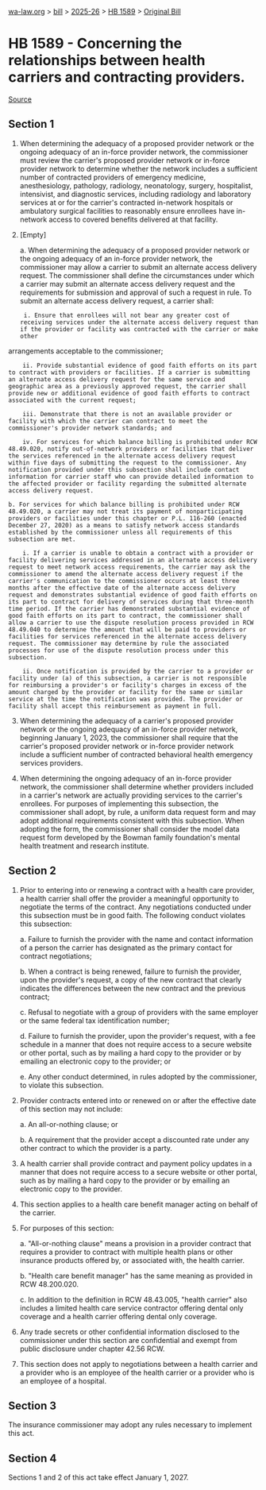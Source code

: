 [wa-law.org](/) > [bill](/bill/) > [2025-26](/bill/2025-26/) > [HB 1589](/bill/2025-26/hb/1589/) > [Original Bill](/bill/2025-26/hb/1589/1/)

# HB 1589 - Concerning the relationships between health carriers and contracting providers.

[Source](http://lawfilesext.leg.wa.gov/biennium/2025-26/Pdf/Bills/House%20Bills/1589.pdf)

## Section 1
1. When determining the adequacy of a proposed provider network or the ongoing adequacy of an in-force provider network, the commissioner must review the carrier's proposed provider network or in-force provider network to determine whether the network includes a sufficient number of contracted providers of emergency medicine, anesthesiology, pathology, radiology, neonatology, surgery, hospitalist, intensivist, and diagnostic services, including radiology and laboratory services at or for the carrier's contracted in-network hospitals or ambulatory surgical facilities to reasonably ensure enrollees have in-network access to covered benefits delivered at that facility.

2. [Empty]

    a. When determining the adequacy of a proposed provider network or the ongoing adequacy of an in-force provider network, the commissioner may allow a carrier to submit an alternate access delivery request. The commissioner shall define the circumstances under which a carrier may submit an alternate access delivery request and the requirements for submission and approval of such a request in rule. To submit an alternate access delivery request, a carrier shall:

        i. Ensure that enrollees will not bear any greater cost of receiving services under the alternate access delivery request than if the provider or facility was contracted with the carrier or make other
arrangements acceptable to the commissioner;

        ii. Provide substantial evidence of good faith efforts on its part to contract with providers or facilities. If a carrier is submitting an alternate access delivery request for the same service and geographic area as a previously approved request, the carrier shall provide new or additional evidence of good faith efforts to contract associated with the current request;

        iii. Demonstrate that there is not an available provider or facility with which the carrier can contract to meet the commissioner's provider network standards; and

        iv. For services for which balance billing is prohibited under RCW 48.49.020, notify out-of-network providers or facilities that deliver the services referenced in the alternate access delivery request within five days of submitting the request to the commissioner. Any notification provided under this subsection shall include contact information for carrier staff who can provide detailed information to the affected provider or facility regarding the submitted alternate access delivery request.

    b. For services for which balance billing is prohibited under RCW 48.49.020, a carrier may not treat its payment of nonparticipating providers or facilities under this chapter or P.L. 116-260 (enacted December 27, 2020) as a means to satisfy network access standards established by the commissioner unless all requirements of this subsection are met.

        i. If a carrier is unable to obtain a contract with a provider or facility delivering services addressed in an alternate access delivery request to meet network access requirements, the carrier may ask the commissioner to amend the alternate access delivery request if the carrier's communication to the commissioner occurs at least three months after the effective date of the alternate access delivery request and demonstrates substantial evidence of good faith efforts on its part to contract for delivery of services during that three-month time period. If the carrier has demonstrated substantial evidence of good faith efforts on its part to contract, the commissioner shall allow a carrier to use the dispute resolution process provided in RCW 48.49.040 to determine the amount that will be paid to providers or facilities for services referenced in the alternate access delivery request. The commissioner may determine by rule the associated processes for use of the dispute resolution process under this subsection.

        ii. Once notification is provided by the carrier to a provider or facility under (a) of this subsection, a carrier is not responsible for reimbursing a provider's or facility's charges in excess of the amount charged by the provider or facility for the same or similar service at the time the notification was provided. The provider or facility shall accept this reimbursement as payment in full.

3. When determining the adequacy of a carrier's proposed provider network or the ongoing adequacy of an in-force provider network, beginning January 1, 2023, the commissioner shall require that the carrier's proposed provider network or in-force provider network include a sufficient number of contracted behavioral health emergency services providers.

4. When determining the ongoing adequacy of an in-force provider network, the commissioner shall determine whether providers included in a carrier's network are actually providing services to the carrier's enrollees. For purposes of implementing this subsection, the commissioner shall adopt, by rule, a uniform data request form and may adopt additional requirements consistent with this subsection. When adopting the form, the commissioner shall consider the model data request form developed by the Bowman family foundation's mental health treatment and research institute.

## Section 2
1. Prior to entering into or renewing a contract with a health care provider, a health carrier shall offer the provider a meaningful opportunity to negotiate the terms of the contract. Any negotiations conducted under this subsection must be in good faith. The following conduct violates this subsection:

    a. Failure to furnish the provider with the name and contact information of a person the carrier has designated as the primary contact for contract negotiations;

    b. When a contract is being renewed, failure to furnish the provider, upon the provider's request, a copy of the new contract that clearly indicates the differences between the new contract and the previous contract;

    c. Refusal to negotiate with a group of providers with the same employer or the same federal tax identification number;

    d. Failure to furnish the provider, upon the provider's request, with a fee schedule in a manner that does not require access to a secure website or other portal, such as by mailing a hard copy to the provider or by emailing an electronic copy to the provider; or

    e. Any other conduct determined, in rules adopted by the commissioner, to violate this subsection.

2. Provider contracts entered into or renewed on or after the effective date of this section may not include:

    a. An all-or-nothing clause; or

    b. A requirement that the provider accept a discounted rate under any other contract to which the provider is a party.

3. A health carrier shall provide contract and payment policy updates in a manner that does not require access to a secure website or other portal, such as by mailing a hard copy to the provider or by emailing an electronic copy to the provider.

4. This section applies to a health care benefit manager acting on behalf of the carrier.

5. For purposes of this section:

    a. "All-or-nothing clause" means a provision in a provider contract that requires a provider to contract with multiple health plans or other insurance products offered by, or associated with, the health carrier.

    b. "Health care benefit manager" has the same meaning as provided in RCW 48.200.020.

    c. In addition to the definition in RCW 48.43.005, "health carrier" also includes a limited health care service contractor offering dental only coverage and a health carrier offering dental only coverage.

6. Any trade secrets or other confidential information disclosed to the commissioner under this section are confidential and exempt from public disclosure under chapter 42.56 RCW.

7. This section does not apply to negotiations between a health carrier and a provider who is an employee of the health carrier or a provider who is an employee of a hospital.

## Section 3
The insurance commissioner may adopt any rules necessary to implement this act.

## Section 4
Sections 1 and 2 of this act take effect January 1, 2027.
